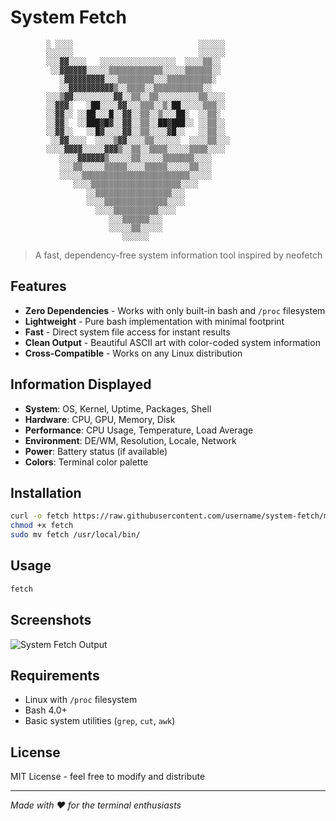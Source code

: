 # System Fetch

```
        ░ ░░░░                            ░░░░░░
        ░░░░░░                            ░░░░░░
        ░░░▓▓░░░░   ░░░░░░░░░░░░░░░░░  ░░░░▒▒░░
         ░░▓▓▓▓▓▓░░░░░▒▒▒▒▒▒▒▒▒▒▒▒░░░░░▒▒▒▒▒▒░░
           ░▓▓▓▓▓▓▓▓▓░░░▒▒▒▒▒▒▒▒░░░▒▒▒▒▒▒▒▒▒▒░
           ░░▓▓▓▓▓▓▓▓▓▓▒░░▒▒▒▒░░▒▒▒▒▒▒▒▒▒▒▒░░
        ░░░▒▓▓░░░░░░░░░▓▓░░▒▒░░▒▒░░░░░░░░░▒▒░░░░
        ░░▓▓▓░   ░██░░░░▓▓░░░▒▒▒░░▒░██░░░░░▒▒▒░░
        ░░▓▓░░ ░░██░░░█░░▓▓░░▒▒░░▒░░░██░  ░░▒▒░
        ░░▓▓░  ░░███▓█▓░░▓▓░░▒▒░░██▓███░░ ░░▒▒░░
        ░░▓▓░░   ░░█▓░░░░▓▓░░▒▒░░░░▓█░░   ░░▒▒░░
         ░░▓▓░░░░  ░░░░▒▓▓░░░░▒▒░░░░░░  ░░░░▒▒░░░
        ░░░░▓▓▓▓░░░░░▓▓▓▒░░▒▒░░▒▒▒▒░░░░░▒▒▒▒░░░░
           ░░░░▓▓▓▓▓▓▒░░░░░▒▒░░░░░▒▒▒▒▒▒▒░░░░
           ░░░▒▒░░░░░▒▒▒▒▒░░░░▒▒▒▒▒░░░░░▒▒░░░
           ░░░░░▒▒▒▒▒▒▒▒▒▒▒▒▒▒▒▒▒▒▒▒▒▒▒▒░░░░░
              ░░░░▒▒▒▒▒▒▒▒▒▒▒▒▒▒▒▒▒▒▒▒░░░░
                 ░░▒▒▒▒▒▒▒▒▒▒▒▒▒▒▒▒▒░░░
                 ░░░░▒▒▒▒▒▒▒▒▒▒▒▒▒▒░░░░
                   ░░░░▒▒▒▒▒▒▒▒▒▒░░░░
                      ░░░▒▒▒▒▒▒░░░
                      ░░░░░▒▒░░░░░
                         ░░░░░░
```

> A fast, dependency-free system information tool inspired by neofetch

## Features

- **Zero Dependencies** - Works with only built-in bash and `/proc` filesystem
- **Lightweight** - Pure bash implementation with minimal footprint
- **Fast** - Direct system file access for instant results
- **Clean Output** - Beautiful ASCII art with color-coded system information
- **Cross-Compatible** - Works on any Linux distribution

## Information Displayed

- **System**: OS, Kernel, Uptime, Packages, Shell
- **Hardware**: CPU, GPU, Memory, Disk
- **Performance**: CPU Usage, Temperature, Load Average
- **Environment**: DE/WM, Resolution, Locale, Network
- **Power**: Battery status (if available)
- **Colors**: Terminal color palette

## Installation

```bash
curl -o fetch https://raw.githubusercontent.com/username/system-fetch/main/fetch
chmod +x fetch
sudo mv fetch /usr/local/bin/
```

## Usage

```bash
fetch
```

## Screenshots

![System Fetch Output](screenshot.png)

## Requirements

- Linux with `/proc` filesystem
- Bash 4.0+
- Basic system utilities (`grep`, `cut`, `awk`)

## License

MIT License - feel free to modify and distribute

---

*Made with ❤️ for the terminal enthusiasts*
